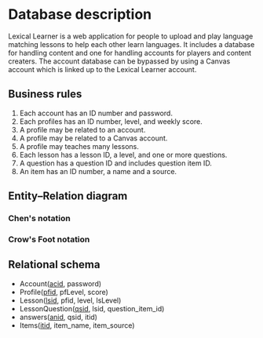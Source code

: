 # Database description

Lexical Learner
is a web application for people to upload and play language matching lessons to help each other learn languages.  It
includes a database for handling content and one for handling accounts for players and content creaters.
The account database can be bypassed by using a Canvas account which is linked up to the Lexical Learner account.

## Business rules

1. Each account has an ID number and password.
1. Each profiles has an ID number, level, and weekly score.
1. A profile may be related to an account.
1. A profile may be related to a Canvas account.
1. A profile may teaches many lessons.
1. Each lesson has a lesson ID, a level, and one or more questions.
1. A question has a question ID and includes question item ID.
1. An item has an ID number, a name and a source.

## Entity&ndash;Relation diagram

### Chen's notation

### Crow's Foot notation

## Relational schema

- Account(<u>acid</u>, password)
- Profile(<u>pfid</u>, pfLevel, score)
- Lesson(<u>lsid</u>, pfid, level, lsLevel)
- LessonQuestion(<u>qsid</u>, lsid, question_item_id)
- answers(<u>anid</u>, qsid, itid)
- Items(<u>itid</u>, item_name, item_source)
